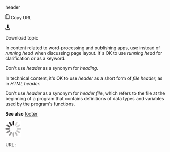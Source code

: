 # 

header

![Copy URL](media/header/Copy.png)
Copy URL

![Download](media/header/Download.png)

Download topic

In content related to word-processing and publishing apps, use instead of *running head* when discussing page layout. It's OK to use *running head* for clarification or as a keyword.

Don't use *header* as a synonym for *heading*.

In technical content, it's OK to use *header* as a short form of *file header,* as in *HTML header.* 

Don't use *header* as a synonym for *header file*,
which refers to the file at the beginning of a program that
contains definitions of data types and variables used by the
program's functions.

**See also** [footer](https://worldready.cloudapp.net/Styleguide/Read?id=2700&topicid=33792)

![In progress](media/header/activity-large.gif)

URL :

